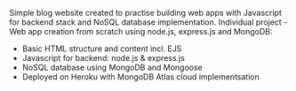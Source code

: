 Simple blog website created to practise building web apps with Javascript for backend stack and NoSQL database implementation.
Individual project - Web app creation from scratch using node.js, express.js and MongoDB:
- Basic HTML structure and content incl. EJS
- Javascript for backend: node.js & express.js
- NoSQL database using MongoDB and Mongoose
- Deployed on Heroku with MongoDB Atlas cloud implementsation
